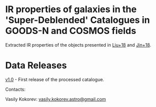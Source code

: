# IR properties of galaxies in the 'Super-Deblended' Catalogues in GOODS-N and COSMOS fields
Extracted IR properties of the objects presented in [Liu+18](https://ui.adsabs.harvard.edu/abs/2018ApJ...853..172L/abstract) and [Jin+18](https://ui.adsabs.harvard.edu/abs/2018ApJ...864...56J/abstract).

# Data Releases

[v1.0](v1.0/README.md) - First release of the processed catalogue.

Contacts:

Vasily Kokorev: vasily.kokorev.astro@gmail.com
